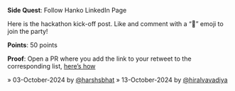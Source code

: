 **Side Quest**: Follow Hanko LinkedIn Page

Here is the hackathon kick-off post. Like and comment with a “🔑” emoji to join the party!

**Points**: 50 points

**Proof**: Open a PR where you add the link to your retweet to the corresponding list, [here’s how](https://www.notion.so/How-to-submit-a-non-code-contributions-via-GitHub-81166e8c948841d18209ac4c60280e60?pvs=4)

» 03-October-2024 by [@harshsbhat](https://www.linkedin.com/in/harshsbhat/)
» 13-October-2024 by [@hiralvavadiya](https://www.linkedin.com/in/hiral-vavadiya/)
